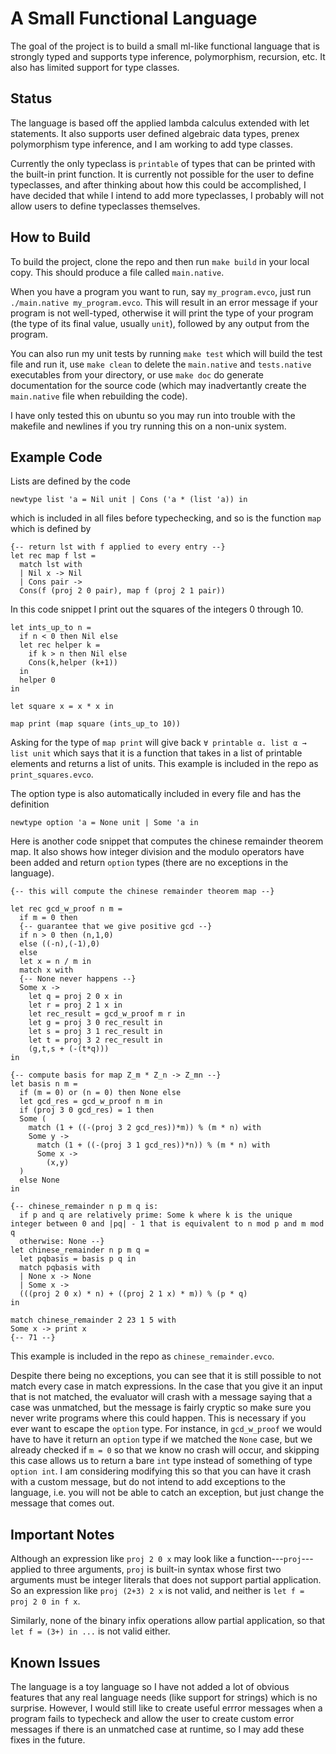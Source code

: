 # A Small Functional Language
The goal of the project is to build a small ml-like functional language that is strongly typed and supports type inference, polymorphism, recursion, etc.
It also has limited support for type classes.

## Status
The language is based off the applied lambda calculus extended with let statements.
It also supports user defined algebraic data types, prenex polymorphism type inference, and I am working to add type classes.

Currently the only typeclass is `printable` of types that can be printed with the built-in print function.
It is currently not possible for the user to define typeclasses, and after thinking about how this could be accomplished, I have decided that while I intend to add more typeclasses, I probably will not allow users to define typeclasses themselves.

## How to Build
To build the project, clone the repo and then run `make build` in your local copy.
This should produce a file called `main.native`.

When you have a program you want to run, say `my_program.evco`, just run `./main.native my_program.evco`.
This will result in an error message if your program is not well-typed, otherwise it will print the type of your program (the type of its final value, usually `unit`), followed by any output from the program.

You can also run my unit tests by running `make test` which will build the test file and run it, use `make clean` to delete the `main.native` and `tests.native` executables from your directory, or use `make doc` do generate documentation for the source code (which may inadvertantly create the `main.native` file when rebuilding the code).

I have only tested this on ubuntu so you may run into trouble with the makefile and newlines if you try running this on a non-unix system.

## Example Code

Lists are defined by the code

```
newtype list 'a = Nil unit | Cons ('a * (list 'a)) in
```
which is included in all files before typechecking, and so is the function `map` which is defined by

```
{-- return lst with f applied to every entry --}
let rec map f lst =  
  match lst with    
  | Nil x -> Nil    
  | Cons pair ->   
  Cons(f (proj 2 0 pair), map f (proj 2 1 pair))
```

In this code snippet I print out the squares of the integers 0 through 10.

```evcolang
let ints_up_to n =
  if n < 0 then Nil else
  let rec helper k =
    if k > n then Nil else
    Cons(k,helper (k+1))
  in
  helper 0
in

let square x = x * x in

map print (map square (ints_up_to 10))

```

Asking for the type of `map print` will give back `∀ printable α. list α →  list unit` which says that it is a function that takes in a list of printable elements and returns a list of units.
This example is included in the repo as `print_squares.evco`.

The option type is also automatically included in every file and has the definition
```
newtype option 'a = None unit | Some 'a in
```

Here is another code snippet that computes the chinese remainder theorem map. It also shows how integer division and the modulo operators have been added and return `option` types (there are no exceptions in the language).


```
{-- this will compute the chinese remainder theorem map --}

let rec gcd_w_proof n m =
  if m = 0 then
  {-- guarantee that we give positive gcd --}
  if n > 0 then (n,1,0)
  else ((-n),(-1),0)
  else
  let x = n / m in
  match x with
  {-- None never happens --}
  Some x ->
    let q = proj 2 0 x in
    let r = proj 2 1 x in
    let rec_result = gcd_w_proof m r in
    let g = proj 3 0 rec_result in
    let s = proj 3 1 rec_result in
    let t = proj 3 2 rec_result in
    (g,t,s + (-(t*q)))
in

{-- compute basis for map Z_m * Z_n -> Z_mn --}
let basis n m =
  if (m = 0) or (n = 0) then None else
  let gcd_res = gcd_w_proof n m in
  if (proj 3 0 gcd_res) = 1 then
  Some (
    match (1 + ((-(proj 3 2 gcd_res))*m)) % (m * n) with
    Some y ->
      match (1 + ((-(proj 3 1 gcd_res))*n)) % (m * n) with
      Some x ->
        (x,y)
  )
  else None
in

{-- chinese_remainder n p m q is:
  if p and q are relatively prime: Some k where k is the unique integer between 0 and |pq| - 1 that is equivalent to n mod p and m mod q
  otherwise: None --}
let chinese_remainder n p m q =
  let pqbasis = basis p q in
  match pqbasis with
  | None x -> None
  | Some x ->
  (((proj 2 0 x) * n) + ((proj 2 1 x) * m)) % (p * q)
in

match chinese_remainder 2 23 1 5 with
Some x -> print x
{-- 71 --}
```

This example is included in the repo as `chinese_remainder.evco`.

Despite there being no exceptions, you can see that it is still possible to not match every case in match expressions.
In the case that you give it an input that is not matched, the evaluator will crash with a message saying that a case was unmatched, but the message is fairly cryptic so make sure you never write programs where this could happen.
This is necessary if you ever want to escape the `option` type.
For instance, in `gcd_w_proof` we would have to have it return an `option` type if we matched the `None` case, but we already checked if `m = 0` so that we know no crash will occur, and skipping this case allows us to return a bare `int` type instead of something of type `option int`.
I am considering modifying this so that you can have it crash with a custom message, but do not intend to add exceptions to the language, i.e. you will not be able to catch an exception, but just change the message that comes out.

## Important Notes

Although an expression like `proj 2 0 x` may look like a function---`proj`---applied to three arguments, `proj` is built-in syntax whose first two arguments must be integer literals that does not support partial application. So an expression like `proj (2+3) 2 x` is not valid, and neither is `let f = proj 2 0 in f x`.

Similarly, none of the binary infix operations allow partial application, so that `let f = (3+) in ...` is not valid either.

## Known Issues

The language is a toy language so I have not added a lot of obvious features that any real language needs (like support for strings) which is no surprise.
However, I would still like to create useful errror messages when a program fails to typecheck and allow the user to create custom error messages if there is an unmatched case at runtime, so I may add these fixes in the future.


